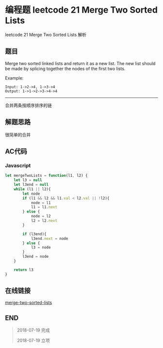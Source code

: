 # 编程题 leetcode 21 Merge Two Sorted Lists

leetcode 21 Merge Two Sorted Lists 解析

## 题目

Merge two sorted linked lists and return it as a new list. The new list should be made by splicing together the nodes of the first two lists.

Example:
```
Input: 1->2->4, 1->3->4
Output: 1->1->2->3->4->4
```
----

合并两条按顺序排序的链

## 解题思路

很简单的合并

## AC代码

### Javascript

``` javascript
let mergeTwoLists = function(l1, l2) {
    let l3 = null
    let l3end = null
    while (l1 || l2){
        let node
        if (l1 && l2 && l1.val < l2.val || !l2){
            node = l1
            l1 = l1.next
        } else {
            node = l2
            l2 = l2.next
        }

        if (l3end){
            l3end.next = node
        } else {
            l3 = node
        }
        l3end = node
    }

    return l3
}
```
## 在线链接

[merge-two-sorted-lists](https://leetcode.com/problems/merge-two-sorted-lists)

## END

>   2018-07-19  完成
> 
>   2018-07-19  立项
